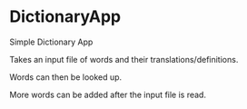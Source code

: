 # DictionaryApp

Simple Dictionary App

Takes an input file of words and their translations/definitions.

Words can then be looked up.

More words can be added after the input file is read.
